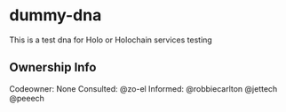 # dummy-dna
This is a test dna for Holo or Holochain services testing

## Ownership Info
Codeowner: None
Consulted: @zo-el
Informed: @robbiecarlton @jettech @peeech